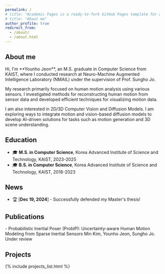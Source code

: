 ```yaml
---
permalink: /
# title: "Academic Pages is a ready-to-fork GitHub Pages template for academic personal websites"
# title: "About me"
author_profile: true
redirect_from: 
  - /about/
  - /about.html
---
```


<h2 id="aboutme">About me</h2>
Hi, I'm **Younho Jeon**, an M.S. graduate in Computer Science from KAIST, where I conducted research at Neuro-Machine
Augmented Intelligence Laboratory (NMAIL) under the supervision of Prof. Sungho Jo.

My research primarily focused on human motion analysis using various sensors. I investigated methods for reconstructing human motion from sensor data and developed efficient techniques for visualizing motion data.

I am also interested in 2D/3D Computer Vision and Diffusion Models. I am exploring ways to integrate motion and vision-based diffusion models to develop AI-driven solutions for tasks such as motion generation and 3D scene understanding.


Education
------
- 🎓 **M.S. in Computer Science**, Korea Advanced Institute of Science and Technology, KAIST, 2023-2025
- 🎓 **B.S. in Computer Science**, Korea Advanced Institute of Science and Technology, KAIST, 2018-2023

News
------
- 🏆 [**Dec 19, 2024**] - Successfully defended my Master's thesis!



<h2 id="publications">Publications</h2>
- Probabilistic Inertial Poser (ProbIP): Uncertainty-aware Human Motion Modeling from Sparse Inertial Sensors
Min Kim, Younho Jeon, Sungho Jo.
Under review



<h2 id="projects">Projects</h2>

{% include projects_list.html %}
